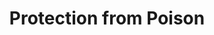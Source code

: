 ---
title: "Protection from Poison"
index:
  - protection-from-poison
permalink: /spells/protection-from-poison/
tags:
  - Spell
  - 2nd Level
  - Abjuration
available_for:
  - Cleric
  - Druid
  - Paladin
  - Ranger
level: "2nd Level"
school: "Abjuration"
range: "Touch"
comp:
  - V
  - S
duration: "1 Hour"
description: |
  You touch a creature. If it is poisoned, you neutralize the poison. If more than one poison afflicts the target, you neutralize one poison that you know is present, or you neutralize one at random.

  For the duration, the target has advantage on saving throws against being poisoned, and it has resistance to poison damage.
excerpt: "You touch a creature."
source: "Basic Rules"
---